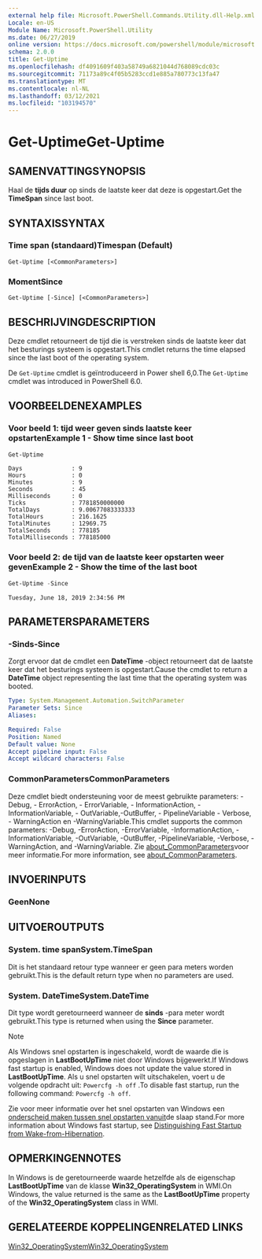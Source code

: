 ```yaml
---
external help file: Microsoft.PowerShell.Commands.Utility.dll-Help.xml
Locale: en-US
Module Name: Microsoft.PowerShell.Utility
ms.date: 06/27/2019
online version: https://docs.microsoft.com/powershell/module/microsoft.powershell.utility/get-uptime?view=powershell-7&WT.mc_id=ps-gethelp
schema: 2.0.0
title: Get-Uptime
ms.openlocfilehash: df4091609f403a58749a6821044d768089cdc03c
ms.sourcegitcommit: 71173a89c4f05b5283ccd1e885a780773c13fa47
ms.translationtype: MT
ms.contentlocale: nl-NL
ms.lasthandoff: 03/12/2021
ms.locfileid: "103194570"
---
```

# <span data-ttu-id="2f5ae-102">Get-Uptime</span><span class="sxs-lookup"><span data-stu-id="2f5ae-102">Get-Uptime</span></span>

## <span data-ttu-id="2f5ae-103">SAMENVATTING</span><span class="sxs-lookup"><span data-stu-id="2f5ae-103">SYNOPSIS</span></span>
<span data-ttu-id="2f5ae-104">Haal de **tijds duur** op sinds de laatste keer dat deze is opgestart.</span><span class="sxs-lookup"><span data-stu-id="2f5ae-104">Get the **TimeSpan** since last boot.</span></span>

## <span data-ttu-id="2f5ae-105">SYNTAXIS</span><span class="sxs-lookup"><span data-stu-id="2f5ae-105">SYNTAX</span></span>

### <span data-ttu-id="2f5ae-106">Time span (standaard)</span><span class="sxs-lookup"><span data-stu-id="2f5ae-106">Timespan (Default)</span></span>

```
Get-Uptime [<CommonParameters>]
```

### <span data-ttu-id="2f5ae-107">Moment</span><span class="sxs-lookup"><span data-stu-id="2f5ae-107">Since</span></span>

```
Get-Uptime [-Since] [<CommonParameters>]
```

## <span data-ttu-id="2f5ae-108">BESCHRIJVING</span><span class="sxs-lookup"><span data-stu-id="2f5ae-108">DESCRIPTION</span></span>

<span data-ttu-id="2f5ae-109">Deze cmdlet retourneert de tijd die is verstreken sinds de laatste keer dat het besturings systeem is opgestart.</span><span class="sxs-lookup"><span data-stu-id="2f5ae-109">This cmdlet returns the time elapsed since the last boot of the operating system.</span></span>

<span data-ttu-id="2f5ae-110">De `Get-Uptime` cmdlet is geïntroduceerd in Power shell 6,0.</span><span class="sxs-lookup"><span data-stu-id="2f5ae-110">The `Get-Uptime` cmdlet was introduced in PowerShell 6.0.</span></span>

## <span data-ttu-id="2f5ae-111">VOORBEELDEN</span><span class="sxs-lookup"><span data-stu-id="2f5ae-111">EXAMPLES</span></span>

### <span data-ttu-id="2f5ae-112">Voor beeld 1: tijd weer geven sinds laatste keer opstarten</span><span class="sxs-lookup"><span data-stu-id="2f5ae-112">Example 1 - Show time since last boot</span></span>

```powershell
Get-Uptime
```

```Output
Days              : 9
Hours             : 0
Minutes           : 9
Seconds           : 45
Milliseconds      : 0
Ticks             : 7781850000000
TotalDays         : 9.00677083333333
TotalHours        : 216.1625
TotalMinutes      : 12969.75
TotalSeconds      : 778185
TotalMilliseconds : 778185000
```

### <span data-ttu-id="2f5ae-113">Voor beeld 2: de tijd van de laatste keer opstarten weer geven</span><span class="sxs-lookup"><span data-stu-id="2f5ae-113">Example 2 - Show the time of the last boot</span></span>

```powershell
Get-Uptime -Since
```

```Output
Tuesday, June 18, 2019 2:34:56 PM
```

## <span data-ttu-id="2f5ae-114">PARAMETERS</span><span class="sxs-lookup"><span data-stu-id="2f5ae-114">PARAMETERS</span></span>

### <span data-ttu-id="2f5ae-115">-Sinds</span><span class="sxs-lookup"><span data-stu-id="2f5ae-115">-Since</span></span>

<span data-ttu-id="2f5ae-116">Zorgt ervoor dat de cmdlet een **DateTime** -object retourneert dat de laatste keer dat het besturings systeem is opgestart.</span><span class="sxs-lookup"><span data-stu-id="2f5ae-116">Cause the cmdlet to return a **DateTime** object representing the last time that the operating system was booted.</span></span>

```yaml
Type: System.Management.Automation.SwitchParameter
Parameter Sets: Since
Aliases:

Required: False
Position: Named
Default value: None
Accept pipeline input: False
Accept wildcard characters: False
```

### <span data-ttu-id="2f5ae-117">CommonParameters</span><span class="sxs-lookup"><span data-stu-id="2f5ae-117">CommonParameters</span></span>

<span data-ttu-id="2f5ae-118">Deze cmdlet biedt ondersteuning voor de meest gebruikte parameters: -Debug, - ErrorAction, - ErrorVariable, - InformationAction, -InformationVariable, - OutVariable,-OutBuffer, - PipelineVariable - Verbose, - WarningAction en -WarningVariable.</span><span class="sxs-lookup"><span data-stu-id="2f5ae-118">This cmdlet supports the common parameters: -Debug, -ErrorAction, -ErrorVariable, -InformationAction, -InformationVariable, -OutVariable, -OutBuffer, -PipelineVariable, -Verbose, -WarningAction, and -WarningVariable.</span></span> <span data-ttu-id="2f5ae-119">Zie [about_CommonParameters](https://go.microsoft.com/fwlink/?LinkID=113216)voor meer informatie.</span><span class="sxs-lookup"><span data-stu-id="2f5ae-119">For more information, see [about_CommonParameters](https://go.microsoft.com/fwlink/?LinkID=113216).</span></span>

## <span data-ttu-id="2f5ae-120">INVOER</span><span class="sxs-lookup"><span data-stu-id="2f5ae-120">INPUTS</span></span>

### <span data-ttu-id="2f5ae-121">Geen</span><span class="sxs-lookup"><span data-stu-id="2f5ae-121">None</span></span>

## <span data-ttu-id="2f5ae-122">UITVOER</span><span class="sxs-lookup"><span data-stu-id="2f5ae-122">OUTPUTS</span></span>

### <span data-ttu-id="2f5ae-123">System. time span</span><span class="sxs-lookup"><span data-stu-id="2f5ae-123">System.TimeSpan</span></span>

<span data-ttu-id="2f5ae-124">Dit is het standaard retour type wanneer er geen para meters worden gebruikt.</span><span class="sxs-lookup"><span data-stu-id="2f5ae-124">This is the default return type when no parameters are used.</span></span>

### <span data-ttu-id="2f5ae-125">System. DateTime</span><span class="sxs-lookup"><span data-stu-id="2f5ae-125">System.DateTime</span></span>

<span data-ttu-id="2f5ae-126">Dit type wordt geretourneerd wanneer de **sinds** -para meter wordt gebruikt.</span><span class="sxs-lookup"><span data-stu-id="2f5ae-126">This type is returned when using the **Since** parameter.</span></span>

> [!NOTE]
> <span data-ttu-id="2f5ae-127">Als Windows snel opstarten is ingeschakeld, wordt de waarde die is opgeslagen in **LastBootUpTime** niet door Windows bijgewerkt.</span><span class="sxs-lookup"><span data-stu-id="2f5ae-127">If Windows fast startup is enabled, Windows does not update the value stored in **LastBootUpTime**.</span></span> <span data-ttu-id="2f5ae-128">Als u snel opstarten wilt uitschakelen, voert u de volgende opdracht uit: `Powercfg -h off` .</span><span class="sxs-lookup"><span data-stu-id="2f5ae-128">To disable fast startup, run the following command: `Powercfg -h off`.</span></span>
>
> <span data-ttu-id="2f5ae-129">Zie voor meer informatie over het snel opstarten van Windows een [onderscheid maken tussen snel opstarten vanuit](/windows-hardware/drivers/kernel/distinguishing-fast-startup-from-wake-from-hibernation)de slaap stand.</span><span class="sxs-lookup"><span data-stu-id="2f5ae-129">For more information about Windows fast startup, see [Distinguishing Fast Startup from Wake-from-Hibernation](/windows-hardware/drivers/kernel/distinguishing-fast-startup-from-wake-from-hibernation).</span></span>

## <span data-ttu-id="2f5ae-130">OPMERKINGEN</span><span class="sxs-lookup"><span data-stu-id="2f5ae-130">NOTES</span></span>

<span data-ttu-id="2f5ae-131">In Windows is de geretourneerde waarde hetzelfde als de eigenschap **LastBootUpTime** van de klasse **Win32_OperatingSystem** in WMI.</span><span class="sxs-lookup"><span data-stu-id="2f5ae-131">On Windows, the value returned is the same as the **LastBootUpTime** property of the **Win32_OperatingSystem** class in WMI.</span></span>

## <span data-ttu-id="2f5ae-132">GERELATEERDE KOPPELINGEN</span><span class="sxs-lookup"><span data-stu-id="2f5ae-132">RELATED LINKS</span></span>

[<span data-ttu-id="2f5ae-133">Win32_OperatingSystem</span><span class="sxs-lookup"><span data-stu-id="2f5ae-133">Win32_OperatingSystem</span></span>](/windows/win32/cimwin32prov/win32-operatingsystem#properties)
